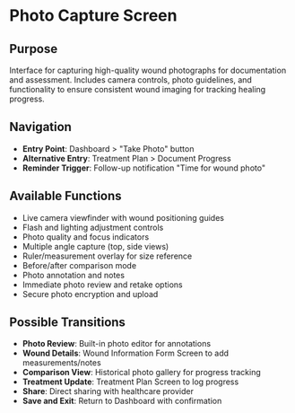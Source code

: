 # Photo Capture Screen

## Purpose
Interface for capturing high-quality wound photographs for documentation and assessment. Includes camera controls, photo guidelines, and functionality to ensure consistent wound imaging for tracking healing progress.

## Navigation
- **Entry Point**: Dashboard > "Take Photo" button
- **Alternative Entry**: Treatment Plan > Document Progress
- **Reminder Trigger**: Follow-up notification "Time for wound photo"

## Available Functions
- Live camera viewfinder with wound positioning guides
- Flash and lighting adjustment controls
- Photo quality and focus indicators
- Multiple angle capture (top, side views)
- Ruler/measurement overlay for size reference
- Before/after comparison mode
- Photo annotation and notes
- Immediate photo review and retake options
- Secure photo encryption and upload

## Possible Transitions
- **Photo Review**: Built-in photo editor for annotations
- **Wound Details**: Wound Information Form Screen to add measurements/notes
- **Comparison View**: Historical photo gallery for progress tracking
- **Treatment Update**: Treatment Plan Screen to log progress
- **Share**: Direct sharing with healthcare provider
- **Save and Exit**: Return to Dashboard with confirmation
